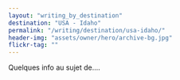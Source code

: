 ```yaml
---
layout: "writing_by_destination"
destination: "USA - Idaho"
permalink: "/writing/destination/usa-idaho/"
header-img: "assets/owner/hero/archive-bg.jpg"
flickr-tag: ""
---
```


Quelques info au sujet de....